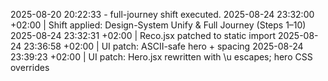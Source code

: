 ﻿2025-08-20 20:22:33 - full-journey shift executed.
2025-08-24 23:32:00 +02:00  |  Shift applied: Design-System Unify & Full Journey (Steps 1–10)
2025-08-24 23:32:31 +02:00  |  Reco.jsx patched to static import
2025-08-24 23:36:58 +02:00  |  UI patch: ASCII-safe hero + spacing
2025-08-24 23:39:23 +02:00  |  UI patch: Hero.jsx rewritten with \\u escapes; hero CSS overrides
